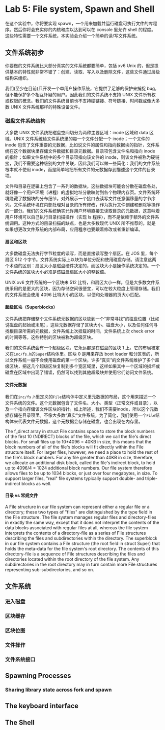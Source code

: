 # Lab 5: File system, Spawn and Shell

在这个实验中，你将要实现 spawn，一个用来加载并运行磁盘可执行文件的库程序。然后你将会充实你的内核和库以达到可以在 console 里允许 shell 的程度。这些特性需要一个文件系统，本实验会介绍一个简单的读/写文件系统。

## 文件系统初步

你要做的文件系统比大部分真实的文件系统都要简单，包括 xv6 Unix 的，但是提供基本的特性就非常不错了：创建、读取、写入以及删除文件，这些文件通过层级结构来组织。

我们(至少在目前)只开发一个单用户操作系统，它提供了足够的保护来捕捉 bug，但不能保护多个相互怀疑的用户。因此我们的文件系统不支持 UNIX 文件所有权或权限的概念。我们的文件系统目前也不支持硬链接、符号链接、时间戳或像大多数 UNIX 文件系统那样的特殊设备文件。

### 磁盘文件系统结构

大多数 UNIX 文件系统把磁盘空间切分为两种主要区域：inode 区域和 data 区域。UNIX 文件系统给文件系统里的每一个文件分配一个 inode；一个文件的 inode 包含了文件重要的元数据，比如说文件的属性和指向数据块的指针，文件系统在这个数据块里存储文件数据和目录元数据。目录项包含文件名和指向 inode 的指针；如果文件系统中的多个目录项指向该文件的 inode，则该文件被称为硬链接，我们不需要这种级别的文件关联，因此我们可以做一些简化：我们的文件系统根本就不使用 inode，而是简单地把所有文件的元数据存到描述这个文件的目录项。

文件和目录在逻辑上包含了一系列的数据块，这些数据块可能会分散在磁盘各处，就好像一个用户环境（进程）的虚拟地址分散映射到各个物理内存页。文件系统环境隐藏了数据块的分布细节，对外展示一个接口去读写文件任意偏移量的字节序列。文件系统环境在内部处理对目录的所有修改，作为执行文件创建和删除等操作的一部分。我们的文件系统确实允许用户环境直接去读取目录的元数据，这意味着用户环境可以自己执行目录扫描操作（实现 ls 程序），而不是依赖于额外的文件系统调用。这种方式的目录扫描的缺点，也是大多数现代 UNIX 所不推荐的，就是如果想更改文件系统的内部布局，应用程序也要跟着修改或者重新编译。

#### 扇区和区块

大多数磁盘无法执行字节粒度的读写，而是直接读写整个扇区。在 JOS 里，每个扇区 512 个字节。文件系统实际上以块为单位分配和使用磁盘存储。请注意这两个术语的区别：扇区大小是磁盘硬件决定的，而区块大小是操作系统决定的。一个文件系统的区块大小必须是该磁盘扇区大小的整数倍。

UNIX xv6 文件系统的一个区块未 512 比特，和扇区大小一样。但是大多数文件系统采用的是更大的区块，因为存储空间很便宜，可以在较大粒度上管理存储。我们的文件系统会使用 4096 比特大小的区块，以便和处理器的页大小匹配。

#### 超级区块（Superblocks）

文件系统把存储整个文件系统元数据的区块放到一个“非常寻找”的磁盘位置（比如说磁盘的起始或末尾），这些元数据存储了区块大小、磁盘大小，以及任何任何寻找根目录所需的元数据，文件系统上次挂载的时间，文件系统上次 check error 的时间等等。这些特别的区块被称为超级区块。

我们的文件系统会有一个超级区块，它永远都是在磁盘的区块 1 上。它的布局被定义在`inc/fs.h`的`Super`结构体里。区块 0 是用来存放 boot loader 和分区表的，所以文件系统一般不会使用磁盘的第一个区块。许多“真实”的文件系统维护了多个超级区块，把这几个超级区块复制到多个宽区域里，这样如果其中一个区域的损坏或磁盘在区域中出现了错误，仍然可以找到其他超级块并使用它们访问文件系统。

#### 文件元数据

我们在`inc/fs.h`里定义的`File`结构体中定义里元数据的布局，这个用来描述一个文件系统的文件。这个元数据包含了文件名、大小、类型（正常文件或目录），以及一个指向存储该文件区块的指针。如上所述，我们不需要inode，所以这个元数据存储在目录项里。不像大多数“真实“文件系统，为了简化，我们使用一个`File`结构体来代表文件元数据，这个元数据会存储在磁盘，也会出现在内存里。

The f_direct array in struct File contains space to store the block numbers of the first 10 (NDIRECT) blocks of the file, which we call the file's direct blocks. For small files up to 10\*4096 = 40KB in size, this means that the block numbers of all of the file's blocks will fit directly within the File structure itself. For larger files, however, we need a place to hold the rest of the file's block numbers. For any file greater than 40KB in size, therefore, we allocate an additional disk block, called the file's indirect block, to hold up to 4096/4 = 1024 additional block numbers. Our file system therefore allows files to be up to 1034 blocks, or just over four megabytes, in size. To support larger files, "real" file systems typically support double- and triple-indirect blocks as well.

#### 目录 vs 常规文件

A File structure in our file system can represent either a regular file or a directory; these two types of "files" are distinguished by the type field in the File structure. The file system manages regular files and directory-files in exactly the same way, except that it does not interpret the contents of the data blocks associated with regular files at all, whereas the file system interprets the contents of a directory-file as a series of File structures describing the files and subdirectories within the directory.
The superblock in our file system contains a File structure (the root field in struct Super) that holds the meta-data for the file system's root directory. The contents of this directory-file is a sequence of File structures describing the files and directories located within the root directory of the file system. Any subdirectories in the root directory may in turn contain more File structures representing sub-subdirectories, and so on.

## 文件系统



### 进入磁盘

### 区块缓存

### 区块位图

### 文件操作

### 文件系统接口

## Spawning Processes

### Sharing library state across fork and spawn

## The keyboard interface

## The Shell
